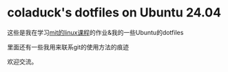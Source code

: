 # coladuck's dotfiles on Ubuntu 24.04
这些是我在学习[mit的linux课程](https://missing-semester-cn.github.io/2020/version-control/)的作业&我的一些Ubuntu的dotfiles

里面还有一些我用来联系git的使用方法的痕迹

欢迎交流。

